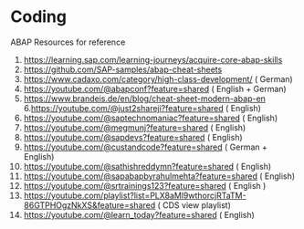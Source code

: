 # Coding

ABAP Resources for reference 

1. https://learning.sap.com/learning-journeys/acquire-core-abap-skills
2. https://github.com/SAP-samples/abap-cheat-sheets
3. https://www.cadaxo.com/category/high-class-development/
( German)
4. https://youtube.com/@abapconf?feature=shared
( English + German)
5. https://www.brandeis.de/en/blog/cheat-sheet-modern-abap-en
6.https://youtube.com/@just2shareji?feature=shared
( English)
7. https://youtube.com/@saptechnomaniac?feature=shared
( English)
8. https://youtube.com/@megmunj?feature=shared
( English)
9. https://youtube.com/@sapdevs?feature=shared
( English)
10. https://youtube.com/@custandcode?feature=shared
( German + English)
11. https://youtube.com/@sathishreddymn?feature=shared
( English)
12. https://youtube.com/@sapabapbyrahulmehta?feature=shared
( English)
13. https://youtube.com/@srtrainings123?feature=shared
( English )
14. https://youtube.com/playlist?list=PLX8aMl9wthorcjRTaTM-86GTPHOgzNkXS&feature=shared
( CDS view playlist)
15. https://youtube.com/@learn_today?feature=shared
( English)
